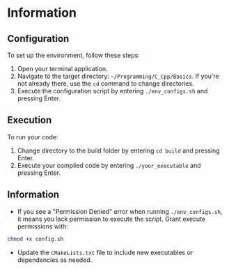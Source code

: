 # Information

## Configuration

To set up the environment, follow these steps:

1. Open your terminal application.
2. Navigate to the target directory: `~/Programming/C_Cpp/Basics`. If you're not already there, use the `cd` command to change directories.
3. Execute the configuration script by entering `./env_configs.sh` and pressing Enter.

## Execution

To run your code:

1. Change directory to the build folder by entering `cd build` and pressing Enter.
2. Execute your compiled code by entering `./your_executable` and pressing Enter.

## Information

- If you see a "Permission Denied" error when running `./env_configs.sh`, it means you lack permission to execute the script. Grant execute permissions with:

```sh
chmod +x config.sh
```

- Update the `CMakeLists.txt` file to include new executables or dependencies as needed.
